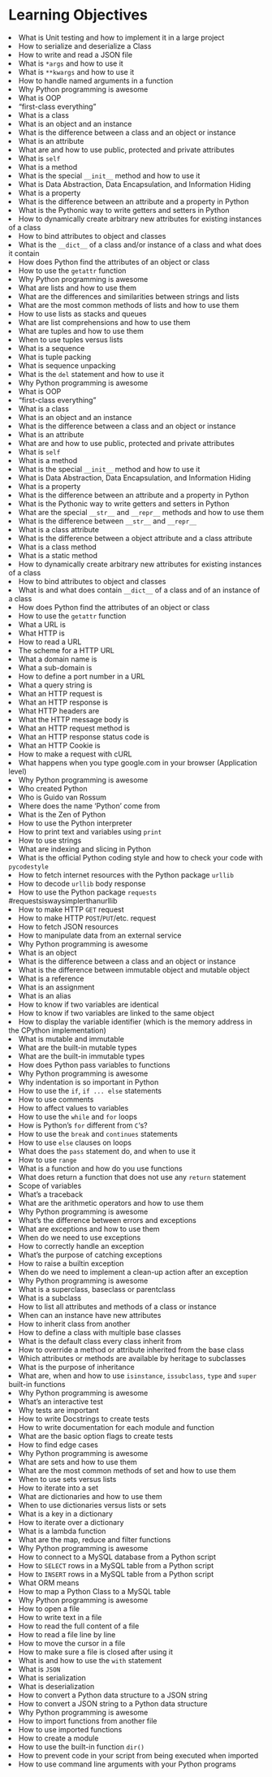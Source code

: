 <h1>Learning Objectives</h1>
<li>What is Unit testing and how to implement it in a large project</li>
<li>How to serialize and deserialize a Class</li>
<li>How to write and read a JSON file</li>
<li>What is <code>*args</code> and how to use it</li>
<li>What is <code>**kwargs</code> and how to use it</li>
<li>How to handle named arguments in a function</li>
<li>Why Python programming is awesome </li>
<li>What is OOP</li>
<li>“first-class everything”</li>
<li>What is a class</li>
<li>What is an object and an instance</li>
<li>What is the difference between a class and an object or instance</li>
<li>What is an attribute</li>
<li>What are and how to use public, protected and private attributes</li>
<li>What is <code>self</code></li>
<li>What is a method</li>
<li>What is the special <code>__init__</code> method and how to use it</li>
<li>What is Data Abstraction, Data Encapsulation, and Information Hiding</li>
<li>What is a property</li>
<li>What is the difference between an attribute and a property in Python</li>
<li>What is the Pythonic way to write getters and setters in Python</li>
<li>How to dynamically create arbitrary new attributes for existing instances of a class</li>
<li>How to bind attributes to object and classes</li>
<li>What is the <code>__dict__</code> of a class and/or instance of a class and what does it contain</li>
<li>How does Python find the attributes of an object or class</li>
<li>How to use the <code>getattr</code> function</li>
<li>Why Python programming is awesome</li>
<li>What are lists and how to use them</li>
<li>What are the differences and similarities between strings and lists</li>
<li>What are the most common methods of lists and how to use them</li>
<li>How to use lists as stacks and queues</li>
<li>What are list comprehensions and how to use them</li>
<li>What are tuples and how to use them</li>
<li>When to use tuples versus lists</li>
<li>What is a sequence</li>
<li>What is tuple packing</li>
<li>What is sequence unpacking</li>
<li>What is the <code>del</code> statement and how to use it</li>
<li>Why Python programming is awesome </li>
<li>What is OOP</li>
<li>“first-class everything”</li>
<li>What is a class</li>
<li>What is an object and an instance</li>
<li>What is the difference between a class and an object or instance</li>
<li>What is an attribute</li>
<li>What are and how to use public, protected and private attributes</li>
<li>What is <code>self</code></li>
<li>What is a method</li>
<li>What is the special <code>__init__</code> method and how to use it</li>
<li>What is Data Abstraction, Data Encapsulation, and Information Hiding</li>
<li>What is a property</li>
<li>What is the difference between an attribute and a property in Python</li>
<li>What is the Pythonic way to write getters and setters in Python</li>
<li>What are the special <code>__str__</code> and <code>__repr__</code> methods and how to use them</li>
<li>What is the difference between <code>__str__</code> and <code>__repr__</code></li>
<li>What is a class attribute</li>
<li>What is the difference between a object attribute and a class attribute</li>
<li>What is a class method</li>
<li>What is a static method</li>
<li>How to dynamically create arbitrary new attributes for existing instances of a class</li>
<li>How to bind attributes to object and classes</li>
<li>What is and what does contain <code>__dict__</code> of a class and of an instance of a class</li>
<li>How does Python find the attributes of an object or class</li>
<li>How to use the <code>getattr</code> function</li>
<li>What a URL is</li>
<li>What HTTP is</li>
<li>How to read a URL</li>
<li>The scheme for a HTTP URL</li>
<li>What a domain name is</li>
<li>What a sub-domain is</li>
<li>How to define a port number in a URL</li>
<li>What a query string is</li>
<li>What an HTTP request is</li>
<li>What an HTTP response is</li>
<li>What HTTP headers are</li>
<li>What the HTTP message body is</li>
<li>What an HTTP request method is</li>
<li>What an HTTP response status code is</li>
<li>What an HTTP Cookie is</li>
<li>How to make a request with cURL</li>
<li>What happens when you type google.com in your browser (Application level)</li>
<li>Why Python programming is awesome</li>
<li>Who created Python</li>
<li>Who is Guido van Rossum</li>
<li>Where does the name ‘Python’ come from</li>
<li>What is the Zen of Python</li>
<li>How to use the Python interpreter</li>
<li>How to print text and variables using <code>print</code></li>
<li>How to use strings</li>
<li>What are indexing and slicing in Python</li>
<li>What is the official Python coding style and how to check your code with <code>pycodestyle</code></li>
<li>How to fetch internet resources with the Python package <code>urllib</code></li>
<li>How to decode <code>urllib</code> body response</li>
<li>How to use the Python package <code>requests</code> #requestsiswaysimplerthanurllib</li>
<li>How to make HTTP <code>GET</code> request </li>
<li>How to make HTTP <code>POST</code>/<code>PUT</code>/etc. request</li>
<li>How to fetch JSON resources</li>
<li>How to manipulate data from an external service</li>
<li>Why Python programming is awesome</li>
<li>What is an object</li>
<li>What is the difference between a class and an object or instance</li>
<li>What is the difference between immutable object and mutable object</li>
<li>What is a reference</li>
<li>What is an assignment</li>
<li>What is an alias</li>
<li>How to know if two variables are identical</li>
<li>How to know if two variables are linked to the same object</li>
<li>How to display the variable identifier (which is the memory address in the CPython implementation)</li>
<li>What is mutable and immutable</li>
<li>What are the built-in mutable types</li>
<li>What are the built-in immutable types</li>
<li>How does Python pass variables to functions</li>
<li>Why Python programming is awesome</li>
<li>Why indentation is so important in Python</li>
<li>How to use the <code>if</code>, <code>if ... else</code> statements</li>
<li>How to use comments</li>
<li>How to affect values to variables</li>
<li>How to use the <code>while</code> and <code>for</code> loops</li>
<li>How is Python’s <code>for</code> different from <code>C</code>‘s?</li>
<li>How to use the <code>break</code> and <code>continues</code> statements</li>
<li>How to use <code>else</code> clauses on loops</li>
<li>What does the <code>pass</code> statement do, and when to use it</li>
<li>How to use <code>range</code></li>
<li>What is a function and how do you use functions</li>
<li>What does return a function that does not use any <code>return</code> statement</li>
<li>Scope of variables</li>
<li>What’s a traceback</li>
<li>What are the arithmetic operators and how to use them</li>
<li>Why Python programming is awesome </li>
<li>What’s the difference between errors and exceptions</li>
<li>What are exceptions and how to use them</li>
<li>When do we need to use exceptions</li>
<li>How to correctly handle an exception</li>
<li>What’s the purpose of catching exceptions</li>
<li>How to raise a builtin exception</li>
<li>When do we need to implement a clean-up action after an exception</li>
<li>Why Python programming is awesome </li>
<li>What is a superclass, baseclass or parentclass</li>
<li>What is a subclass</li>
<li>How to list all attributes and methods of a class or instance</li>
<li>When can an instance have new attributes</li>
<li>How to inherit class from another</li>
<li>How to define a class with multiple base classes </li>
<li>What is the default class every class inherit from</li>
<li>How to override a method or attribute inherited from the base class</li>
<li>Which attributes or methods are available by heritage to subclasses</li>
<li>What is the purpose of inheritance</li>
<li>What are, when and how to use <code>isinstance</code>, <code>issubclass</code>, <code>type</code> and <code>super</code> built-in functions</li>
<li>Why Python programming is awesome</li>
<li>What’s an interactive test</li>
<li>Why tests are important</li>
<li>How to write Docstrings to create tests</li>
<li>How to write documentation for each module and function</li>
<li>What are the basic option flags to create tests</li>
<li>How to find edge cases</li>
<li>Why Python programming is awesome</li>
<li>What are sets and how to use them</li>
<li>What are the most common methods of set and how to use them</li>
<li>When to use sets versus lists</li>
<li>How to iterate into a set</li>
<li>What are dictionaries and how to use them</li>
<li>When to use dictionaries versus lists or sets</li>
<li>What is a key in a dictionary</li>
<li>How to iterate over a dictionary</li>
<li>What is a lambda function</li>
<li>What are the map, reduce and filter functions</li>
<li>Why Python programming is awesome</li>
<li>How to connect to a MySQL database from a Python script</li>
<li>How to <code>SELECT</code> rows in a MySQL table from a Python script</li>
<li>How to <code>INSERT</code> rows in a MySQL table from a Python script </li>
<li>What ORM means</li>
<li>How to map a Python Class to a MySQL table</li>
<li>Why Python programming is awesome</li>
<li>How to open a file</li>
<li>How to write text in a file</li>
<li>How to read the full content of a file </li>
<li>How to read a file line by line</li>
<li>How to move the cursor in a file</li>
<li>How to make sure a file is closed after using it</li>
<li>What is and how to use the <code>with</code> statement</li>
<li>What is <code>JSON</code></li>
<li>What is serialization</li>
<li>What is deserialization</li>
<li>How to convert a Python data structure to a JSON string </li>
<li>How to convert a JSON string to a Python data structure</li>
<li>Why Python programming is awesome</li>
<li>How to import functions from another file</li>
<li>How to use imported functions</li>
<li>How to create a module</li>
<li>How to use the built-in function <code>dir()</code></li>
<li>How to prevent code in your script from being executed when imported</li>
<li>How to use command line arguments with your Python programs</li>
